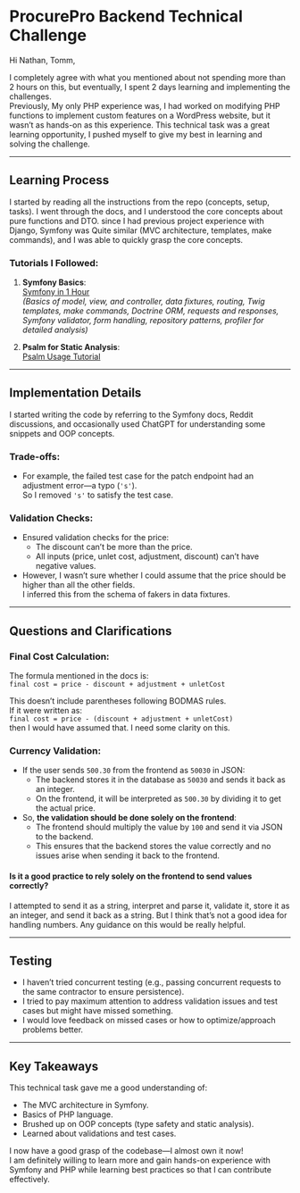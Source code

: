# ProcurePro Backend Technical Challenge

Hi Nathan, Tomm,

I completely agree with what you mentioned about not spending more than 2 hours on this, but eventually, I spent 2 days learning and implementing the challenges.  
Previously, My only PHP experience was, I had worked on modifying PHP functions to implement custom features on a WordPress website, but it wasn’t as hands-on as this experience. This technical task was a great learning opportunity, I pushed myself to give my best in learning and solving the challenge.

---

## Learning Process

I started by reading all the instructions from the repo (concepts, setup, tasks). I went through the docs, and I understood the core concepts about pure functions and DTO. since I had previous project experience with Django, Symfony was Quite similar (MVC architecture, templates, make commands), and I was able to quickly grasp the core concepts.

### Tutorials I Followed:

1. **Symfony Basics**:  
   [Symfony in 1 Hour](https://www.youtube.com/watch?v=i_jgWZItCGI&t=69s)  
   _(Basics of model, view, and controller, data fixtures, routing, Twig templates, make commands, Doctrine ORM, requests and responses, Symfony validator, form handling, repository patterns, profiler for detailed analysis)_

2. **Psalm for Static Analysis**:  
   [Psalm Usage Tutorial](https://www.youtube.com/watch?v=ZxXw5Fkp9R8)

---

## Implementation Details

I started writing the code by referring to the Symfony docs, Reddit discussions, and occasionally used ChatGPT for understanding some snippets and OOP concepts.

### Trade-offs:

- For example, the failed test case for the patch endpoint had an adjustment error—a typo (`'s'`).  
  So I removed `'s'` to satisfy the test case.

### Validation Checks:

- Ensured validation checks for the price:
  - The discount can’t be more than the price.
  - All inputs (price, unlet cost, adjustment, discount) can’t have negative values.
- However, I wasn’t sure whether I could assume that the price should be higher than all the other fields.  
  I inferred this from the schema of fakers in data fixtures.

---

## Questions and Clarifications

### Final Cost Calculation:

The formula mentioned in the docs is:  
`final cost = price - discount + adjustment + unletCost`

This doesn’t include parentheses following BODMAS rules.  
If it were written as:  
`final cost = price - (discount + adjustment + unletCost)`  
then I would have assumed that. I need some clarity on this.

### Currency Validation:

- If the user sends `500.30` from the frontend as `50030` in JSON:
  - The backend stores it in the database as `50030` and sends it back as an integer.
  - On the frontend, it will be interpreted as `500.30` by dividing it to get the actual price.
- So, **the validation should be done solely on the frontend**:
  - The frontend should multiply the value by `100` and send it via JSON to the backend.
  - This ensures that the backend stores the value correctly and no issues arise when sending it back to the frontend.

#### Is it a good practice to rely solely on the frontend to send values correctly?

I attempted to send it as a string, interpret and parse it, validate it, store it as an integer, and send it back as a string. But I think that’s not a good idea for handling numbers. Any guidance on this would be really helpful.

---

## Testing

- I haven’t tried concurrent testing (e.g., passing concurrent requests to the same contractor to ensure persistence).
- I tried to pay maximum attention to address validation issues and test cases but might have missed something.
- I would love feedback on missed cases or how to optimize/approach problems better.

---

## Key Takeaways

This technical task gave me a good understanding of:

- The MVC architecture in Symfony.
- Basics of PHP language.
- Brushed up on OOP concepts (type safety and static analysis).
- Learned about validations and test cases.

I now have a good grasp of the codebase—I almost own it now!  
I am definitely willing to learn more and gain hands-on experience with Symfony and PHP while learning best practices so that I can contribute effectively.
